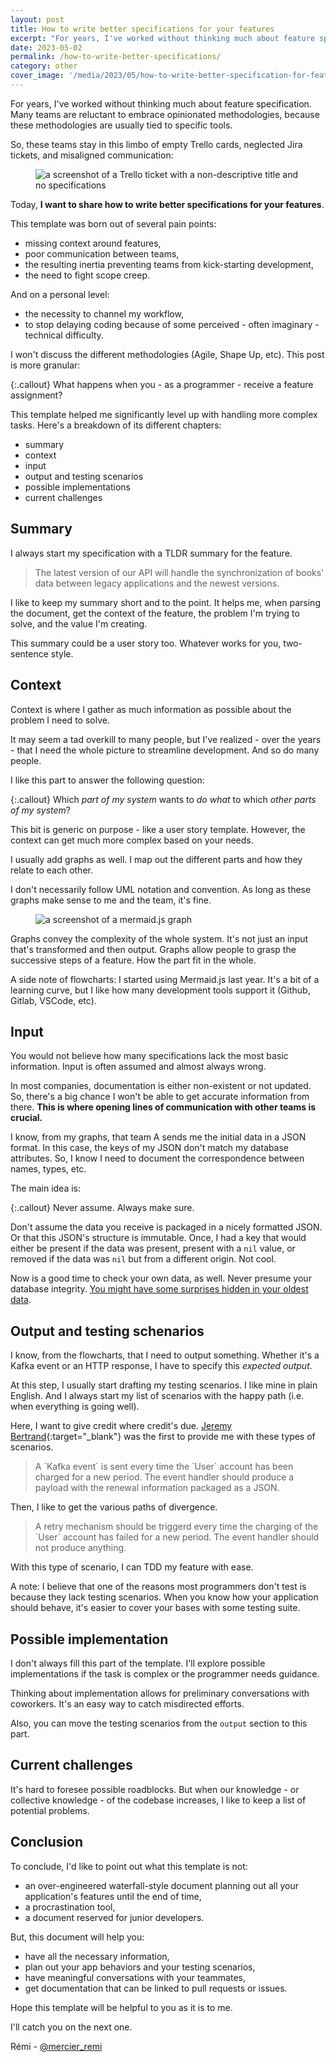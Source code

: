 ```yaml
---
layout: post
title: How to write better specifications for your features
excerpt: "For years, I've worked without thinking much about feature specification. Many teams endure empty Trello cards, neglected Jira tickets, and misaligned communication. So today, I want to share how to write better specification for your features."
date: 2023-05-02
permalink: /how-to-write-better-specifications/
category: other
cover_image: '/media/2023/05/how-to-write-better-specification-for-features-remi-mercier.png'
---
```


For years, I've worked without thinking much about feature specification. Many teams are reluctant to embrace opinionated methodologies, because these methodologies are usually tied to specific tools.

So, these teams stay in this limbo of empty Trello cards, neglected Jira tickets, and misaligned communication:

<figure>
  <img class='regular box-shadowed' src="{{ site.baseurl }}/media/2023/05/how-to-write-better-specifications-for-features-empty-ticket-remi-mercier.png" alt="a screenshot of a Trello ticket with a non-descriptive title and no specifications">
</figure>

Today, **I want to share how to write better specifications for your features**.

This template was born out of several pain points:
- missing context around features,
- poor communication between teams,
- the resulting inertia preventing teams from kick-starting development,
- the need to fight scope creep.

And on a personal level:
- the necessity to channel my workflow,
- to stop delaying coding because of some perceived - often imaginary - technical difficulty.

I won't discuss the different methodologies (Agile, Shape Up, etc). This post is more granular:

{:.callout}
What happens when you - as a programmer - receive a feature assignment?

This template helped me significantly level up with handling more complex tasks. Here's a breakdown of its different chapters:
- summary
- context
- input
- output and testing scenarios
- possible implementations
- current challenges

## Summary

I always start my specification with a TLDR summary for the feature.

> The latest version of our API will handle the synchronization of books' data between legacy applications and the newest versions.

I like to keep my summary short and to the point. It helps me, when parsing the document, get the context of the feature, the problem I'm trying to solve, and the value I'm creating.

This summary could be a user story too. Whatever works for you, two-sentence style.

## Context

Context is where I gather as much information as possible about the problem I need to solve.

It may seem a tad overkill to many people, but I've realized - over the years - that I need the whole picture to streamline development. And so do many people.

I like this part to answer the following question:

{:.callout}
Which *part of my system* wants to *do what* to which *other parts of my system*?

This bit is generic on purpose - like a user story template. However, the context can get much more complex based on your needs.

I usually add graphs as well. I map out the different parts and how they relate to each other.

I don't necessarily follow UML notation and convention. As long as these graphs make sense to me and the team, it's fine.

<figure>
  <img class='large' src="{{ site.baseurl }}/media/2023/05/how-to-write-better-specification-graph-remi-mercier.png" alt="a screenshot of a mermaid.js graph">
</figure>

Graphs convey the complexity of the whole system. It's not just an input that's transformed and then output. Graphs allow people to grasp the successive steps of a feature. How the part fit in the whole.

A side note of flowcharts: I started using Mermaid.js last year. It's a bit of a learning curve, but I like how many development tools support it (Github, Gitlab, VSCode, etc).

## Input

You would not believe how many specifications lack the most basic information. Input is often assumed and almost always wrong.

In most companies, documentation is either non-existent or not updated. So, there's a big chance I won't be able to get accurate information from there. <strong>This is where opening lines of communication with other teams is crucial.</strong>

I know, from my graphs, that team A sends me the initial data in a JSON format. In this case, the keys of my JSON don't match my database attributes. So, I know I need to document the correspondence between names, types, etc.

The main idea is:

{:.callout}
Never assume. Always make sure.

Don't assume the data you receive is packaged in a nicely formatted JSON. Or that this JSON's structure is immutable. Once, I had a key that would either be present if the data was present, present with a `nil` value, or removed if the data was `nil` but from a different origin. Not cool.

Now is a good time to check your own data, as well. Never presume your database integrity. [You might have some surprises hidden in your oldest data]({{site.baseurl}}/pry-byebug-tutorial/).

## Output and testing schenarios

I know, from the flowcharts, that I need to output something. Whether it's a Kafka event or an HTTP response, I have to specify this *expected output*.

At this step, I usually start drafting my testing scenarios. I like mine in plain English. And I always start my list of scenarios with the happy path (i.e. when everything is going well).

Here, I want to give credit where credit's due. [Jeremy Bertrand](https://twitter.com/NotGrm){:target="\_blank"} was the first to provide me with these types of scenarios.

<blockquote>
  A `Kafka event` is sent every time the `User` account has been charged for a new period. The event handler should produce a payload with the renewal information packaged as a JSON.
</blockquote>

Then, I like to get the various paths of divergence.

<blockquote>
  A retry mechanism should be triggerd every time the charging of the `User` account has failed for a new period. The event handler should not produce anything.
</blockquote>

With this type of scenario, I can TDD my feature with ease.

A note: I believe that one of the reasons most programmers don't test is because they lack testing scenarios. When you know how your application should behave, it's easier to cover your bases with some testing suite.

## Possible implementation

I don't always fill this part of the template. I'll explore possible implementations if the task is complex or the programmer needs guidance.

Thinking about implementation allows for preliminary conversations with coworkers. It's an easy way to catch misdirected efforts.

Also, you can move the testing scenarios from the `output` section to this part.

## Current challenges

It's hard to foresee possible roadblocks. But when our knowledge - or collective knowledge - of the codebase increases, I like to keep a list of potential problems.

## Conclusion

To conclude, I'd like to point out what this template is not:
  - an over-engineered waterfall-style document planning out all your application's features until the end of time,
  - a procrastination tool,
  - a document reserved for junior developers.

But, this document will help you:
  - have all the necessary information,
  - plan out your app behaviors and your testing scenarios,
  - have meaningful conversations with your teammates,
  - get documentation that can be linked to pull requests or issues.

Hope this template will be helpful to you as it is to me.

I'll catch you on the next one.

Rémi - [@mercier_remi](https://twitter.com/mercier_remi)
